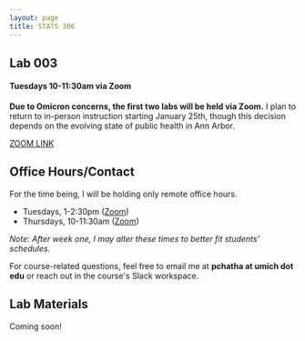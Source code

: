 ```yaml
---
layout: page
title: STATS 306
---
```

## Lab 003 
#### Tuesdays 10-11:30am via Zoom

**Due to Omicron concerns, the first two labs will be held via Zoom.** I plan to return to in-person instruction starting January 25th, though this decision depends on the evolving state of public health in Ann Arbor.

[ZOOM LINK](https://umich.zoom.us/j/97271299787)

## Office Hours/Contact
For the time being, I will be holding only remote office hours.

- Tuesdays, 1-2:30pm ([Zoom](https://umich.zoom.us/j/95153791660))
- Thursdays, 10-11:30am ([Zoom](https://umich.zoom.us/j/95153791660))

*Note: After week one, I may alter these times to better fit students' schedules.*

For course-related questions, feel free to email me at **pchatha at umich dot edu** or reach out in the course's Slack workspace.  
## Lab Materials

Coming soon!